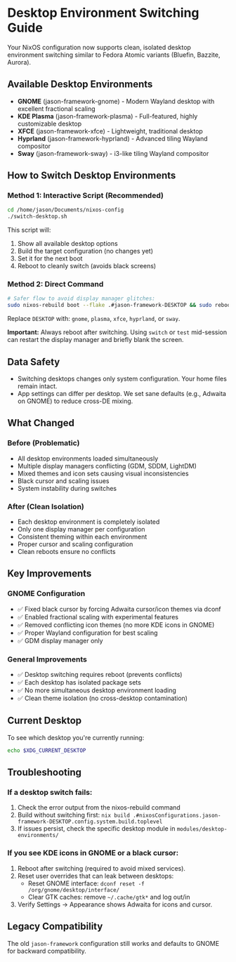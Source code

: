 # Desktop Environment Switching Guide

Your NixOS configuration now supports clean, isolated desktop environment switching similar to Fedora Atomic variants (Bluefin, Bazzite, Aurora).

## Available Desktop Environments

- **GNOME** (jason-framework-gnome) - Modern Wayland desktop with excellent fractional scaling
- **KDE Plasma** (jason-framework-plasma) - Full-featured, highly customizable desktop
- **XFCE** (jason-framework-xfce) - Lightweight, traditional desktop
- **Hyprland** (jason-framework-hyprland) - Advanced tiling Wayland compositor
- **Sway** (jason-framework-sway) - i3-like tiling Wayland compositor

## How to Switch Desktop Environments

### Method 1: Interactive Script (Recommended)
```bash
cd /home/jason/Documents/nixos-config
./switch-desktop.sh
```

This script will:
1. Show all available desktop options
2. Build the target configuration (no changes yet)
3. Set it for the next boot
4. Reboot to cleanly switch (avoids black screens)

### Method 2: Direct Command
```bash
# Safer flow to avoid display manager glitches:
sudo nixos-rebuild boot --flake .#jason-framework-DESKTOP && sudo reboot
```

Replace `DESKTOP` with: `gnome`, `plasma`, `xfce`, `hyprland`, or `sway`.

**Important:** Always reboot after switching. Using `switch` or `test` mid-session can restart the display manager and briefly blank the screen.

## Data Safety
- Switching desktops changes only system configuration. Your home files remain intact.
- App settings can differ per desktop. We set sane defaults (e.g., Adwaita on GNOME) to reduce cross-DE mixing.

## What Changed

### Before (Problematic)
- All desktop environments loaded simultaneously
- Multiple display managers conflicting (GDM, SDDM, LightDM)
- Mixed themes and icon sets causing visual inconsistencies
- Black cursor and scaling issues
- System instability during switches

### After (Clean Isolation)
- Each desktop environment is completely isolated
- Only one display manager per configuration
- Consistent theming within each environment
- Proper cursor and scaling configuration
- Clean reboots ensure no conflicts

## Key Improvements

### GNOME Configuration
- ✅ Fixed black cursor by forcing Adwaita cursor/icon themes via dconf
- ✅ Enabled fractional scaling with experimental features
- ✅ Removed conflicting icon themes (no more KDE icons in GNOME)
- ✅ Proper Wayland configuration for best scaling
- ✅ GDM display manager only

### General Improvements
- ✅ Desktop switching requires reboot (prevents conflicts)
- ✅ Each desktop has isolated package sets
- ✅ No more simultaneous desktop environment loading
- ✅ Clean theme isolation (no cross-desktop contamination)

## Current Desktop
To see which desktop you're currently running:
```bash
echo $XDG_CURRENT_DESKTOP
```

## Troubleshooting

### If a desktop switch fails:
1. Check the error output from the nixos-rebuild command
2. Build without switching first: `nix build .#nixosConfigurations.jason-framework-DESKTOP.config.system.build.toplevel`
3. If issues persist, check the specific desktop module in `modules/desktop-environments/`

### If you see KDE icons in GNOME or a black cursor:
1. Reboot after switching (required to avoid mixed services).
2. Reset user overrides that can leak between desktops:
   - Reset GNOME interface: `dconf reset -f /org/gnome/desktop/interface/`
   - Clear GTK caches: remove `~/.cache/gtk*` and log out/in
3. Verify Settings → Appearance shows Adwaita for icons and cursor.

## Legacy Compatibility
The old `jason-framework` configuration still works and defaults to GNOME for backward compatibility.
